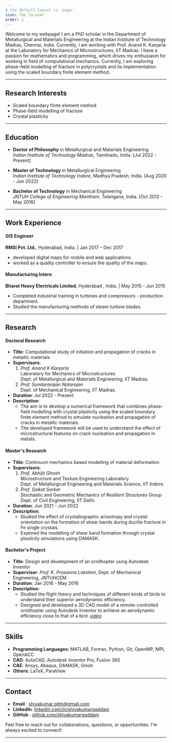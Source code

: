 ```yaml
---
# the default layout is 'page'
icon: fas fa-user
order: 1
---
```


Welcome to my webpage! I am a PhD scholar in the Department of Metallurgical and Materials Engineering at the Indian Institute of Technology Madras, Chennai, India. Currently, I am working with Prof. Anand K. Kanjarla at the Laboratory for Mechanics of Microstructures, IIT Madras. I have a passion for mathematics and programming, which drives my enthusiasm for working in field of computational mechanics. Currently, I am exploring phase-field modelling of fracture in polycrystals and its implementation using the scaled boundary finite element method.

---

## Research Interests
- Scaled boundary finite element method
- Phase-field modelling of fracture
- Crystal plasticity
  
---

## Education

- **Doctor of Philosophy** in Metallurgical and Materials Engineering  
  *Indian Institute of Technology Madras*, Tamilnadu, India.    [Jul 2022 - Present] 

- **Master of Technology** in Metallurgical Engineering  
  *Indian Institute of Technology Indore*, Madhya Pradesh, India.    [Aug 2020 - Jun 2022]

- **Bachelor of Technology** in Mechanical Engineering  
  *JNTUH College of Engineering Manthani*, Telangana, India.    [Oct 2012 - May 2016]

---

## Work Experience

#### GIS Engineer  
**RMSI Pvt. Ltd.**, Hyderabad, India. | Jan 2017 – Dec 2017  
- developed digital maps for mobile and web applications.
- worked as a quality controller to ensure the quality of the maps.

#### Manufacturing Intern  
**Bharat Heavy Electricals Limited**, Hyderabad , India.  | May 2015 - Jun 2015 
- Completed industrial training in turbines and compressors - production department. 
- Studied the manufacturing methods of steam turbine blades. 

---

## Research

#### Doctoral Research 
- **Title**: Computational study of initiation and propagation of cracks in metallic materials  
- **Supervisors**:
  1. *Prof. Anand K Kanjarla*  
     Laboratory for Mechanics of Microstructures  
     Dept. of Metallurgical and Materials Engineering, IIT Madras.
  2. *Prof. Sundararajan Natarajan*  
     Dept. of Mechanical Engineering, IIT Madras.
- **Duration**: Jul 2022 - Present
- **Description**: 
  - The aim is to develop a numerical framework that combines phase-field modelling with crystal plasticity using the scaled boundary finite element method to simulate nucleation and propagation of cracks in metallic materials.
  - The developed framework will be used to understand the effect of microstructural features on crack nucleation and propagation in metals.

#### Master's Research 
- **Title**: Continuum mechanics based modelling of material deformation  
- **Supervisors**:
  1. *Prof. Abhijit Ghosh*  
     Microstructure and Texture Engineering Laboratory  
     Dept. of Metallurgical Engineering and Materials Science, IIT Indore.
  2. *Prof. Saikat Sarkar*  
     Stochastic and Geometric Mechanics of Resilient Structures Group   
     Dept. of Civil Engineering, IIT Delhi.
- **Duration**: Jun 2021 - Jun 2022
- **Description**: 
  - Studied the effect of crystallographic anisotropy and crystal orientation on the formation of shear bands during ductile fracture in Fe single crystals.
  - Explored the modelling of shear band formation through crystal plasticity simulations using DAMASK.


#### Bachelor's Project
- **Title**: Design and development of an ornithopter using Autodesk Inventor  
- **Supervisor**: *Prof. K. Prasanna Lakshmi*, Dept. of Mechanical Engineering, JNTUHCEM.
- **Duration**: Jan 2016 - May 2016
- **Description**: 
  - Studied the flight theory and techniques of different kinds of birds to understand their  superior aerodynamic efficiency.
  - Designed and developed a 3D CAD model of a remote-controlled ornithopter using Autodesk Inventor to achieve an aerodynamic efficiency close to that of a bird.    [*video*](https://www.youtube.com/watch?v=vuNpXTk4Amw)

---

## Skills

- **Programming Languages**: MATLAB, Fortran, Python, Git, OpenMP, MPI, OpenACC
- **CAD**: AutoCAD, Autodesk Inventor Pro, Fusion 360
- **CAE**: Ansys, Abaqus, DAMASK, Gmsh
- **Others**: LaTeX, ParaView

---

## Contact
- **Email**   : [shivakumar.gdm@gmail.com](mailto:shivakumar.gdm@gmail.com)  
- **LinkedIn**: [linkedin.com/in/shivakumargaddam](https://www.linkedin.com/in/shivakumargaddam)  
- **GitHub**  : [github.com/shivakumargaddam](https://github.com/shivakumargaddam)

Feel free to reach out for collaborations, questions, or opportunities. I'm always excited to connect!  

---


